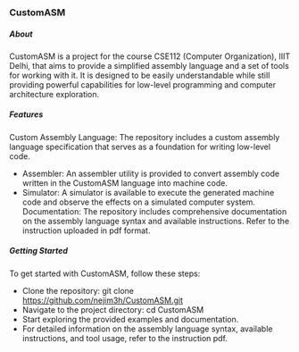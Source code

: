 ### CustomASM

##### About

CustomASM is a project for the course CSE112 (Computer Organization), IIIT Delhi,
that aims to provide a simplified assembly language and a set of tools for working with it. It is designed to be easily understandable while still providing powerful
capabilities for low-level programming and computer architecture exploration.

##### Features

Custom Assembly Language: The repository includes a custom assembly language specification that serves as a foundation for writing low-level code.
- Assembler: An assembler utility is provided to convert assembly code written in the CustomASM language into machine code.
- Simulator: A simulator is available to execute the generated machine code and observe the effects on a simulated computer system.
Documentation: The repository includes comprehensive documentation on the assembly language syntax and available instructions. Refer to the instruction uploaded in pdf format.

##### Getting Started

To get started with CustomASM, follow these steps:
- Clone the repository: git clone https://github.com/nejim3h/CustomASM.git
- Navigate to the project directory: cd CustomASM
- Start exploring the provided examples and documentation.
- For detailed information on the assembly language syntax, available instructions, and tool usage, refer to the instruction pdf.

